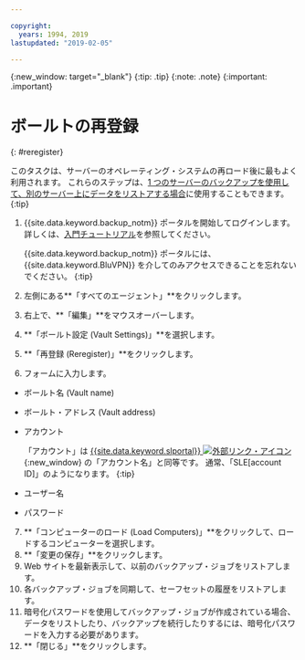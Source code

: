 ```yaml
---

copyright:
  years: 1994, 2019
lastupdated: "2019-02-05"

---
```

{:new_window: target="_blank"}
{:tip: .tip}
{:note: .note}
{:important: .important}

# ボールトの再登録
{: #reregister}

このタスクは、サーバーのオペレーティング・システムの再ロード後に最もよく利用されます。 これらのステップは、[1 つのサーバーのバックアップを使用して、別のサーバー上にデータをリストアする場合](/docs/infrastructure/Backup?topic=Backup-restorefromotherVSI)に使用することもできます。
{:tip}

1. {{site.data.keyword.backup_notm}} ポータルを開始してログインします。 詳しくは、[入門チュートリアル](docs/infrastructure/Backup?topic=Backup-GettingStarted)を参照してください。

   {{site.data.keyword.backup_notm}} ポータルには、{{site.data.keyword.BluVPN}} を介してのみアクセスできることを忘れないでください。
   {:tip}
2. 左側にある**「すべてのエージェント」**をクリックします。
3. 右上で、**「編集」**をマウスオーバーします。
4. **「ボールト設定 (Vault Settings)」**を選択します。
5. **「再登録 (Reregister)」**をクリックします。
6. フォームに入力します。
  - ボールト名 (Vault name)
  - ボールト・アドレス (Vault address)
  - アカウント

    「アカウント」は [{{site.data.keyword.slportal}} ![外部リンク・アイコン](../../icons/launch-glyph.svg "外部リンク・アイコン")](https://control.softlayer.com/){:new_window} の「アカウント名」と同等です。 通常、「SLE[account ID]」のようになります。
    {:tip}
  - ユーザー名
  - パスワード
7. **「コンピューターのロード (Load Computers)」**をクリックして、ロードするコンピューターを選択します。
8. **「変更の保存」**をクリックします。
9. Web サイトを最新表示して、以前のバックアップ・ジョブをリストアします。
10. 各バックアップ・ジョブを同期して、セーフセットの履歴をリストアします。
11. 暗号化パスワードを使用してバックアップ・ジョブが作成されている場合、データをリストしたり、バックアップを続行したりするには、暗号化パスワードを入力する必要があります。
12. **「閉じる」**をクリックします。
